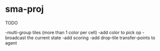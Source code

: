 # sma-proj

TODO

-multi-group tiles (more than 1 color per cell)
-add color to pick op
-broadcast the current state
-add scoring
-add drop-tile transfer-points to agent

